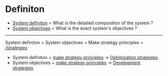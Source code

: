 # Definiton

 * [System definiton](https://github.com/esteem8app/esteem8app.github.io/blob/master/docs/work-the-system/definition/system-definition.md) = What is the detailed composition of the system ?
 * [System objectives](https://github.com/esteem8app/esteem8app.github.io/blob/master/docs/work-the-system/definition/system-objectives.md) = What is the exact system's objectives ?

---

System definiton + System objectives + Make strategy principles = [/strategies](https://github.com/esteem8app/esteem8app.github.io/tree/master/docs/work-the-system/strategies/)

* System definiton + [make strategy principles](https://github.com/esteem8app/esteem8app.github.io/blob/master/docs/work-the-system/tools/make-strategy-principles.md) -> [Optimization strategies](https://github.com/esteem8app/esteem8app.github.io/tree/master/docs/work-the-system/strategies/optimization-strategies).
* System objectives + [make strategy principles](https://github.com/esteem8app/esteem8app.github.io/blob/master/docs/work-the-system/tools/make-strategy-principles.md) -> [Development strategies](https://github.com/esteem8app/esteem8app.github.io/tree/master/docs/work-the-system/strategies/development-strategies).
